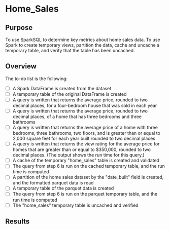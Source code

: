 # Home_Sales
## Purpose
To use SparkSQL to determine key metrics about home sales data. To use Spark to create temporary views, partition the data, cache and uncache a temporary table, and verify that the table has been uncached.
## Overview
The to-do list is the following:
- [ ] A Spark DataFrame is created from the dataset
- [ ] A temporary table of the original DataFrame is created
- [ ] A query is written that returns the average price, rounded to two decimal places, for a four-bedroom house that was sold in each year
- [ ] A query is written that returns the average price, rounded to two decimal places, of a home that has three bedrooms and three bathrooms
- [ ] A query is written that returns the average price of a home with three bedrooms, three bathrooms, two floors, and is greater than or equal to 2,000 square feet for each year built rounded to two decimal places
- [ ] A query is written that returns the view rating for the average price for homes that are greater than or equal to $350,000, rounded to two decimal places. (The output shows the run time for this query.)
- [ ] A cache of the temporary "home_sales" table is created and validated
- [ ] The query from step 6 is run on the cached temporary table, and the run time is computed
- [ ] A partition of the home sales dataset by the "date_built" field is created, and the formatted parquet data is read
- [ ] A temporary table of the parquet data is created
- [ ] The query from step 6 is run on the parquet temporary table, and the run time is computed
- [ ] The "home_sales" temporary table is uncached and verified
## Results